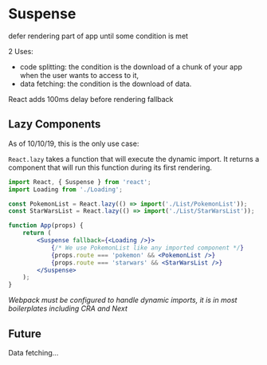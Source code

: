 # Suspense

defer rendering part of app until some condition is met

2 Uses:

- code splitting: the condition is the download of a chunk of your app when the user wants to access to it,
- data fetching: the condition is the download of data.

React adds 100ms delay before rendering fallback

## Lazy Components

As of 10/10/19, this is the only use case:

`React.lazy` takes a function that will execute the dynamic import. It returns a component that will run this function during its first rendering.

```jsx
import React, { Suspense } from 'react';
import Loading from './Loading';

const PokemonList = React.lazy(() => import('./List/PokemonList'));
const StarWarsList = React.lazy(() => import('./List/StarWarsList'));

function App(props) {
	return (
		<Suspense fallback={<Loading />}>
			{/* We use PokemonList like any imported component */}
			{props.route === 'pokemon' && <PokemonList />}
			{props.route === 'starwars' && <StarWarsList />}
		</Suspense>
	);
}
```

*Webpack must be configured to handle dynamic imports, it is in most boilerplates including CRA and Next*

## Future 

Data fetching...